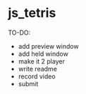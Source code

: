 # js_tetris
 
TO-DO:
- add preview window
- add held window
- make it 2 player
- write readme
- record video
- submit